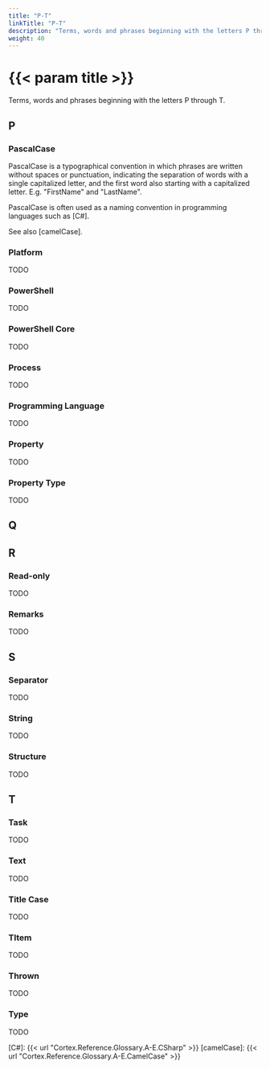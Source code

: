 ```yaml
---
title: "P-T"
linkTitle: "P-T"
description: "Terms, words and phrases beginning with the letters P through T."
weight: 40
---
```


# {{< param title >}}

Terms, words and phrases beginning with the letters P through T.

## P

### PascalCase

PascalCase is a typographical convention in which phrases are written without spaces or punctuation, indicating the separation of words with a single capitalized letter, and the first word also starting with a capitalized letter. E.g. "FirstName" and "LastName".

PascalCase is often used as a naming convention in programming languages such as [C#].

See also [camelCase].


### Platform

TODO

### PowerShell

TODO

### PowerShell Core

TODO

### Process

TODO

### Programming Language

TODO

### Property

TODO

### Property Type

TODO

## Q

## R

### Read-only

TODO

### Remarks

TODO

## S

### Separator

TODO

### String

TODO

### Structure

TODO

## T

### Task

TODO

### Text

TODO

### Title Case

TODO

### TItem

TODO

### Thrown

TODO

### Type

TODO

[C#]: {{< url "Cortex.Reference.Glossary.A-E.CSharp" >}}
[camelCase]: {{< url "Cortex.Reference.Glossary.A-E.CamelCase" >}}

